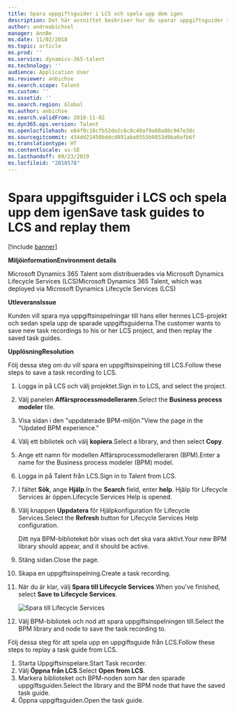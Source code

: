 ```yaml
---
title: Spara uppgiftsguider i LCS och spela upp dem igen
description: Det här avsnittet beskriver hur du sparar uppgiftsguider till Microsoft Dynamics Lifecycle Services (LCS) och sedan spelar upp dem igen.
author: andreabichsel
manager: AnnBe
ms.date: 11/02/2018
ms.topic: article
ms.prod: ''
ms.service: dynamics-365-talent
ms.technology: ''
audience: Application User
ms.reviewer: anbichse
ms.search.scope: Talent
ms.custom: ''
ms.assetid: ''
ms.search.region: Global
ms.author: anbichse
ms.search.validFrom: 2018-11-02
ms.dyn365.ops.version: Talent
ms.openlocfilehash: e84f0c18cfb52de2c6c8c40af9a08a88c947e38c
ms.sourcegitcommit: 434dd21450bddcd891aba0555b9853d9ba0afb6f
ms.translationtype: HT
ms.contentlocale: sv-SE
ms.lasthandoff: 09/23/2019
ms.locfileid: "2010578"
---
```

# <a name="save-task-guides-to-lcs-and-replay-them"></a><span data-ttu-id="0badd-103">Spara uppgiftsguider i LCS och spela upp dem igen</span><span class="sxs-lookup"><span data-stu-id="0badd-103">Save task guides to LCS and replay them</span></span>

[!include [banner](includes/banner.md)]

<span data-ttu-id="0badd-104">**Miljöinformation**</span><span class="sxs-lookup"><span data-stu-id="0badd-104">**Environment details**</span></span> 

<span data-ttu-id="0badd-105">Microsoft Dynamics 365 Talent som distribuerades via Microsoft Dynamics Lifecycle Services (LCS)</span><span class="sxs-lookup"><span data-stu-id="0badd-105">Microsoft Dynamics 365 Talent, which was deployed via Microsoft Dynamics Lifecycle Services (LCS)</span></span>

<span data-ttu-id="0badd-106">**Utleverans**</span><span class="sxs-lookup"><span data-stu-id="0badd-106">**Issue**</span></span>

<span data-ttu-id="0badd-107">Kunden vill spara nya uppgiftsinspelningar till hans eller hennes LCS-projekt och sedan spela upp de sparade uppgiftsguiderna.</span><span class="sxs-lookup"><span data-stu-id="0badd-107">The customer wants to save new task recordings to his or her LCS project, and then replay the saved task guides.</span></span>

<span data-ttu-id="0badd-108">**Upplösning**</span><span class="sxs-lookup"><span data-stu-id="0badd-108">**Resolution**</span></span>

<span data-ttu-id="0badd-109">Följ dessa steg om du vill spara en uppgiftsinspelning till LCS.</span><span class="sxs-lookup"><span data-stu-id="0badd-109">Follow these steps to save a task recording to LCS.</span></span>

1. <span data-ttu-id="0badd-110">Logga in på LCS och välj projektet.</span><span class="sxs-lookup"><span data-stu-id="0badd-110">Sign in to LCS, and select the project.</span></span>
2. <span data-ttu-id="0badd-111">Välj panelen **Affärsprocessmodelleraren**.</span><span class="sxs-lookup"><span data-stu-id="0badd-111">Select the **Business process modeler** tile.</span></span>
3. <span data-ttu-id="0badd-112">Visa sidan i den "uppdaterade BPM-miljön."</span><span class="sxs-lookup"><span data-stu-id="0badd-112">View the page in the "Updated BPM experience."</span></span>
4. <span data-ttu-id="0badd-113">Välj ett bibliotek och välj **kopiera**.</span><span class="sxs-lookup"><span data-stu-id="0badd-113">Select a library, and then select **Copy**.</span></span>
5. <span data-ttu-id="0badd-114">Ange ett namn för modellen Affärsprocessmodelleraren (BPM).</span><span class="sxs-lookup"><span data-stu-id="0badd-114">Enter a name for the Business process modeler (BPM) model.</span></span>
6. <span data-ttu-id="0badd-115">Logga in på Talent från LCS.</span><span class="sxs-lookup"><span data-stu-id="0badd-115">Sign in to Talent from LCS.</span></span>
7. <span data-ttu-id="0badd-116">I fältet **Sök**, ange **Hjälp**.</span><span class="sxs-lookup"><span data-stu-id="0badd-116">In the **Search** field, enter **help**.</span></span> <span data-ttu-id="0badd-117">Hjälp för Lifecycle Services är öppen.</span><span class="sxs-lookup"><span data-stu-id="0badd-117">Lifecycle Services Help is opened.</span></span>
8. <span data-ttu-id="0badd-118">Välj knappen **Uppdatera** för Hjälpkonfiguration för Lifecycle Services.</span><span class="sxs-lookup"><span data-stu-id="0badd-118">Select the **Refresh** button for Lifecycle Services Help configuration.</span></span>

    <span data-ttu-id="0badd-119">Ditt nya BPM-biblioteket bör visas och det ska vara aktivt.</span><span class="sxs-lookup"><span data-stu-id="0badd-119">Your new BPM library should appear, and it should be active.</span></span>

9. <span data-ttu-id="0badd-120">Stäng sidan.</span><span class="sxs-lookup"><span data-stu-id="0badd-120">Close the page.</span></span>
10. <span data-ttu-id="0badd-121">Skapa en uppgiftsinspelning.</span><span class="sxs-lookup"><span data-stu-id="0badd-121">Create a task recording.</span></span>
11. <span data-ttu-id="0badd-122">När du är klar, välj **Spara till Lifecycle Services**.</span><span class="sxs-lookup"><span data-stu-id="0badd-122">When you've finished, select **Save to Lifecycle Services**.</span></span>

    ![Spara till Lifecycle Services](media/task-guides.png)

12. <span data-ttu-id="0badd-124">Välj BPM-bibliotek och nod att spara uppgiftsinspelningen till.</span><span class="sxs-lookup"><span data-stu-id="0badd-124">Select the BPM library and node to save the task recording to.</span></span>

<span data-ttu-id="0badd-125">Följ dessa steg för att spela upp en uppgiftsguide från LCS.</span><span class="sxs-lookup"><span data-stu-id="0badd-125">Follow these steps to replay a task guide from LCS.</span></span>

1. <span data-ttu-id="0badd-126">Starta Uppgiftsinspelare.</span><span class="sxs-lookup"><span data-stu-id="0badd-126">Start Task recorder.</span></span>
2. <span data-ttu-id="0badd-127">Välj **Öppna från LCS**.</span><span class="sxs-lookup"><span data-stu-id="0badd-127">Select **Open from LCS**.</span></span>
3. <span data-ttu-id="0badd-128">Markera biblioteket och BPM-noden som har den sparade uppgiftsguiden.</span><span class="sxs-lookup"><span data-stu-id="0badd-128">Select the library and the BPM node that have the saved task guide.</span></span>
4. <span data-ttu-id="0badd-129">Öppna uppgiftsguiden.</span><span class="sxs-lookup"><span data-stu-id="0badd-129">Open the task guide.</span></span>
